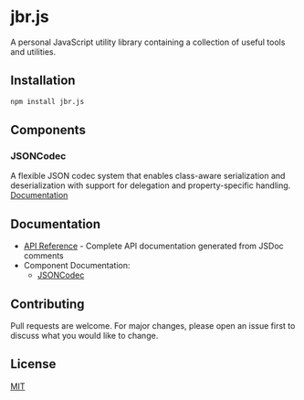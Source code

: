 # jbr.js

A personal JavaScript utility library containing a collection of useful tools and utilities.

## Installation

```bash
npm install jbr.js
```

## Components

### JSONCodec

A flexible JSON codec system that enables class-aware serialization and deserialization with support for delegation and property-specific handling. [Documentation](docs/JSONCodec.md)

## Documentation

- [API Reference](docs/api.md) - Complete API documentation generated from JSDoc comments
- Component Documentation:
  - [JSONCodec](src/JSONCodec.md)

## Contributing

Pull requests are welcome. For major changes, please open an issue first to discuss what you would like to change.

## License

[MIT](LICENSE)
